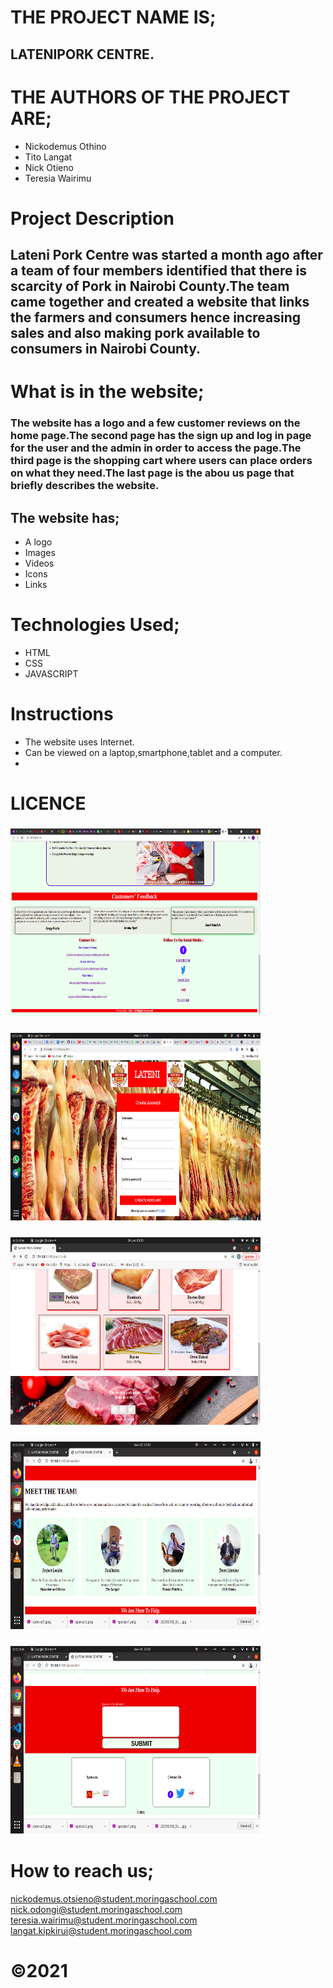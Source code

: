 # THE PROJECT NAME IS;
## LATENIPORK CENTRE.
# THE AUTHORS OF THE PROJECT ARE;
* Nickodemus Othino
* Tito Langat
* Nick Otieno
* Teresia Wairimu

# Project Description
## Lateni Pork Centre was started a month ago after a team of four members identified that there is scarcity of Pork in Nairobi County.The team came together and created a website that links the farmers and consumers hence increasing sales and also making pork available to consumers in Nairobi County.

# What is in the website;
### The website has a logo and a few customer reviews on the home page.The second page has the sign up and log in page for the user and the admin in order to access the page.The third page is the shopping cart where users can place orders on what they need.The last page is the abou us page that briefly describes the website.
## The website has;
* A logo
* Images
* Videos
* Icons
* Links
# Technologies Used;
* HTML
* CSS
* JAVASCRIPT
# Instructions
* The website uses Internet.
* Can be viewed on a laptop,smartphone,tablet and a computer.
* 
# LICENCE
###  <IMG SRC="./Assets/Landing 3.png" height="300" width="400">
### <IMG SRC="./Assets/login.png" height="300" width="400">
### <IMG SRC="./Assets/cart.png" height="300" width="400">
### <IMG SRC="./Assets/about1.png" height="300" width="400">
### <IMG SRC="./Assets/about2.png" height="300" width="400">
# How to reach us;
nickodemus.otsieno@student.moringaschool.com
nick.odongi@student.moringaschool.com
teresia.wairimu@student.moringaschool.com
langat.kipkirui@student.moringaschool.com
# &copy;2021



